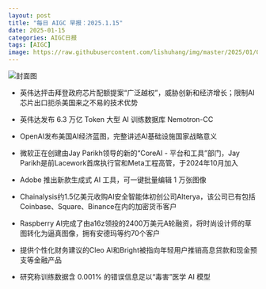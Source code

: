 ```yaml
---
layout: post
title: "每日 AIGC 早报：2025.1.15"
date: 2025-01-15
categories: AIGC日报
tags: [AIGC]
image: https://raw.githubusercontent.com/lishuhang/img/master/2025/01/0115-d.jpg
---
```


![封面图](https://raw.githubusercontent.com/lishuhang/img/master/2025/01/0115-d.jpg)

  - 英伟达抨击拜登政府芯片配额提案“广泛越权”，威胁创新和经济增长；限制AI芯片出口扼杀美国来之不易的技术优势

  - 英伟达发布 6.3 万亿 Token 大型 AI 训练数据库 Nemotron-CC

  - OpenAI发布美国AI经济蓝图，完整讲述AI基础设施国家战略意义

  - 微软正在创建由Jay Parikh领导的新的“CoreAI - 平台和工具”部门，Jay Parikh是前Lacework首席执行官和Meta工程高管，于2024年10月加入

  - Adobe 推出新款生成式 AI 工具，可一键批量编辑 1 万张图像

  - Chainalysis约1.5亿美元收购AI安全智能体初创公司Alterya，该公司已有包括Coinbase、Square、Binance在内的加密货币客户

  - Raspberry AI完成了由a16z领投的2400万美元A轮融资，将时尚设计师的草图转化为逼真图像，拥有安德玛等约70个客户

  - 提供个性化财务建议的Cleo AI和Bright被指向年轻用户推销高息贷款和现金预支等金融产品

  - 研究称训练数据含 0.001% 的错误信息足以“毒害”医学 AI 模型